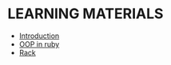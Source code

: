 # LEARNING MATERIALS

- [Introduction](#introduction)
- [OOP in ruby](#oop_in_ruby)
- [Rack](#rack)
